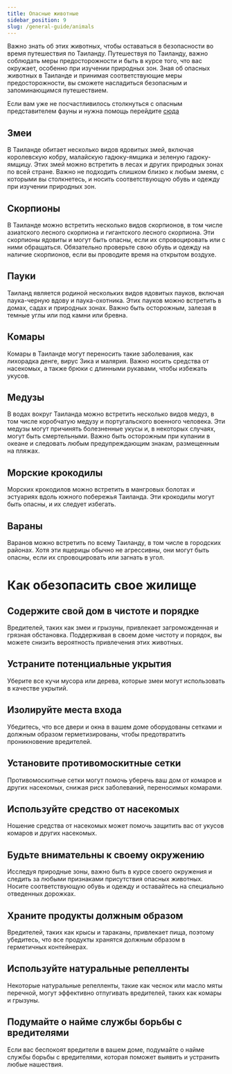 ```yaml
---
title: Опасные животные
sidebar_position: 9
slug: /general-guide/animals
---
```



Важно знать об этих животных, чтобы оставаться в безопасности во время путешествия по Таиланду. Путешествуя по Таиланду, важно соблюдать меры предосторожности и быть в курсе того, что вас окружает, особенно при изучении природных зон. Зная об опасных животных в Таиланде и принимая соответствующие меры предосторожности, вы сможете насладиться безопасным и запоминающимся путешествием.

Если вам уже не посчастливилось столкнуться с опасным представителем фауны и нужна помощь перейдите [сюда](./docs/emergency-help)

## Змеи

В Таиланде обитает несколько видов ядовитых змей, включая королевскую кобру, малайскую гадюку-ямщика и зеленую гадюку-ямщицу. Этих змей можно встретить в лесах и других природных зонах по всей стране. Важно не подходить слишком близко к любым змеям, с которыми вы столкнетесь, и носить соответствующую обувь и одежду при изучении природных зон.

## Скорпионы

В Таиланде можно встретить несколько видов скорпионов, в том числе азиатского лесного скорпиона и гигантского лесного скорпиона. Эти скорпионы ядовиты и могут быть опасны, если их спровоцировать или с ними обращаться. Обязательно проверьте свою обувь и одежду на наличие скорпионов, если вы проводите время на открытом воздухе.

## Пауки

Таиланд является родиной нескольких видов ядовитых пауков, включая паука-черную вдову и паука-охотника. Этих пауков можно встретить в домах, садах и природных зонах. Важно быть осторожным, залезая в темные углы или под камни или бревна.

## Комары

Комары в Таиланде могут переносить такие заболевания, как лихорадка денге, вирус Зика и малярия. Важно носить средства от насекомых, а также брюки с длинными рукавами, чтобы избежать укусов.

## Медузы

В водах вокруг Таиланда можно встретить несколько видов медуз, в том числе коробчатую медузу и португальского военного человека. Эти медузы могут причинять болезненные укусы и, в некоторых случаях, могут быть смертельными. Важно быть осторожным при купании в океане и следовать любым предупреждающим знакам, размещенным на пляжах.

## Морские крокодилы

Морских крокодилов можно встретить в мангровых болотах и эстуариях вдоль южного побережья Таиланда. Эти крокодилы могут быть опасны, и их следует избегать.

## Вараны

Варанов можно встретить по всему Таиланду, в том числе в городских районах. Хотя эти ящерицы обычно не агрессивны, они могут быть опасны, если их спровоцировать или загнать в угол.

# Как обезопасить свое жилище

## Содержите свой дом в чистоте и порядке

Вредителей, таких как змеи и грызуны, привлекает загроможденная и грязная обстановка. Поддерживая в своем доме чистоту и порядок, вы можете снизить вероятность привлечения этих животных.

## Устраните потенциальные укрытия

Уберите все кучи мусора или дерева, которые змеи могут использовать в качестве укрытий.
## Изолируйте места входа

Убедитесь, что все двери и окна в вашем доме оборудованы сетками и должным образом герметизированы, чтобы предотвратить проникновение вредителей.

## Установите противомоскитные сетки

Противомоскитные сетки могут помочь уберечь ваш дом от комаров и других насекомых, снижая риск заболеваний, переносимых комарами.

## Используйте средство от насекомых

Ношение средства от насекомых может помочь защитить вас от укусов комаров и других насекомых.

## Будьте внимательны к своему окружению

Исследуя природные зоны, важно быть в курсе своего окружения и следить за любыми признаками присутствия опасных животных. Носите соответствующую обувь и одежду и оставайтесь на специально отведенных дорожках.

## Храните продукты должным образом

Вредителей, таких как крысы и тараканы, привлекает пища, поэтому убедитесь, что все продукты хранятся должным образом в герметичных контейнерах.

## Используйте натуральные репелленты

Некоторые натуральные репелленты, такие как чеснок или масло мяты перечной, могут эффективно отпугивать вредителей, таких как комары и грызуны.

## Подумайте о найме службы борьбы с вредителями

Если вас беспокоят вредители в вашем доме, подумайте о найме службы борьбы с вредителями, которая поможет выявить и устранить любые нашествия.
